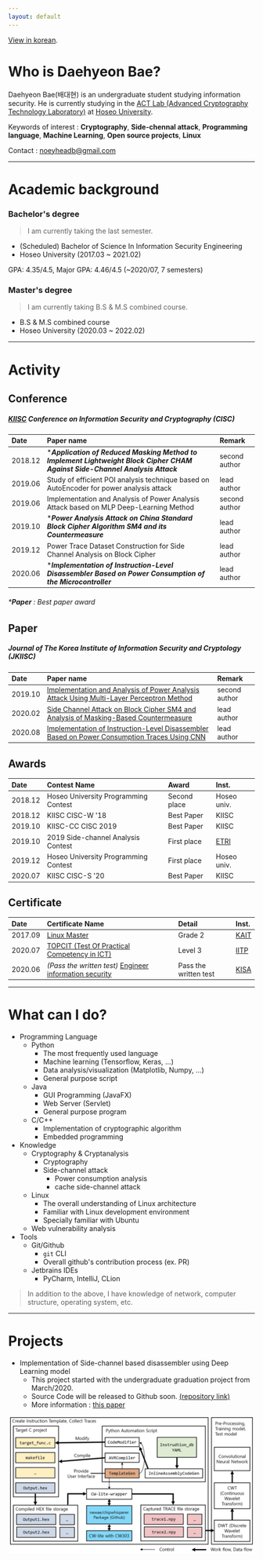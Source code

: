 ```yaml
---
layout: default
---
```


[View in korean](./kor.html).

# Who is Daehyeon Bae?

Daehyeon Bae(배대현) is an undergraduate student studying information security. He is currently studying in the [ACT Lab (Advanced Cryptography Technology Laboratory)](https://act.hoseo.ac.kr) at [Hoseo University](https://www.hoseo.ac.kr/).

Keywords of interest : **Cryptography**, **Side-chennal attack**, **Programming language**, **Machine Learning**, **Open source projects**, **Linux**

Contact :  noeyheadb@gmail.com

---

# Academic background

### Bachelor's degree

> I am currently taking the last semester.  

* (Scheduled) Bachelor of Science In Information Security Engineering  
* Hoseo University (2017.03 ~ 2021.02)  
  
GPA: 4.35/4.5, Major GPA: 4.46/4.5 (~2020/07, 7 semesters)

### Master's degree

> I am currently taking B.S & M.S combined course.  

* B.S & M.S combined course
* Hoseo University (2020.03 ~ 2022.02)

* * *

# Activity

## Conference

##### [KIISC](https://kiisc.or.kr/) Conference on Information Security and Cryptography (CISC)

| Date    | Paper name                                                                    | Remark |
|:--------|:----------------------------------------------------------------------------|:------|
| 2018.12 | *_**Application of Reduced Masking Method to Implement Lightweight Block Cipher CHAM Against Side-Channel Analysis Attack**_ | second author |
| 2019.06 | Study of efficient POI analysis technique based on AutoEncoder for power analysis attack | lead author   |
| 2019.06 | Implementation and Analysis of Power Analysis Attack based on MLP Deep-Learning Method | second author |
| 2019.10 | *_**Power Analysis Attack on China Standard Block Cipher Algorithm SM4 and its Countermeasure**_ | lead author  |
| 2019.12 | Power Trace Dataset Construction for Side Channel Analysis on Block Cipher | lead author  |
| 2020.06 | *_**Implementation of Instruction-Level Disassembler Based on Power Consumption of the Microcontroller**_ | lead author  |

###### *_**Paper**_ : Best paper award

## Paper

##### Journal of The Korea Institute of Information Security and Cryptology (JKIISC)

| Date    | Paper name                                                                    | Remark |
|:--------|:----------------------------------------------------------------------------|:------|
| 2019.10 | [Implementation and Analysis of Power Analysis Attack Using Multi-Layer Perceptron Method](https://doi.org/10.13089/JKIISC.2019.29.5.997) | second author |
| 2020.02 | [Side Channel Attack on Block Cipher SM4 and Analysis of Masking-Based Countermeasure](https://doi.org/10.13089/JKIISC.2020.30.1.39) | lead author  |
| 2020.08 | [Implementation of Instruction-Level Disassembler Based on Power Consumption Traces Using CNN](https://doi.org/10.13089/JKIISC.2020.30.4.1) | lead author  |

## Awards

| Date    | Contest Name                          | Award         | Inst.      |
|:--------|:--------------------------------------|:--------------|:-----------|
| 2018.12 | Hoseo University Programming Contest  | Second place  | Hoseo univ.|
| 2018.12 | KIISC CISC-W '18                      | Best Paper    | KIISC      |
| 2019.10 | KIISC-CC CISC 2019                    | Best Paper    | KIISC      |
| 2019.10 | 2019 Side-channel Analysis Contest    | First place   | [ETRI](https://www.etri.re.kr)|
| 2019.12 | Hoseo University Programming Contest  | First place   | Hoseo univ.|
| 2020.07 | KIISC CISC-S '20                      | Best Paper    | KIISC      |

## Certificate

| Date    | Certificate Name                                                             | Detail                | Inst.                           |
|:--------|:-----------------------------------------------------------------------------|:----------------------|:--------------------------------|
| 2017.09 | [Linux Master](https://www.ihd.or.kr/introducesubject1.do)                   | Grade 2               | [KAIT](https://www.kait.or.kr)  |
| 2020.07 | [TOPCIT (Test Of Practical Competency in ICT)](https://www.topcit.or.kr/)    | Level 3               | [IITP](https://www.iitp.kr)     |
| 2020.06 | _(Pass the written test)_ [Engineer information security](https://kisq.or.kr/) | Pass the written test | [KISA](https://www.kisa.or.kr)  |

* * *

# What can I do?

* Programming Language
    * Python
        * The most frequently used language
        * Machine learning (Tensorflow, Keras, ...)
        * Data analysis/visualization (Matplotlib, Numpy, ...)
        * General purpose script
    * Java
        * GUI Programming (JavaFX)
        * Web Server (Servlet)
        * General purpose program
    * C/C++
        * Implementation of cryptographic algorithm
        * Embedded programming
* Knowledge
    * Cryptography & Cryptanalysis
        * Cryptography
        * Side-channel attack
            * Power consumption analysis
            * cache side-channel attack
    * Linux
        * The overall understanding of Linux architecture
        * Familiar with Linux development environment
        * Specially familiar with Ubuntu
    * Web vulnerability analysis
* Tools
    * Git/Github
        * `git` CLI
        * Overall github's contribution process (ex. PR)
    * Jetbrains IDEs
        * PyCharm, IntelliJ, CLion

> In addition to the above, I have knowledge of network, computer structure, operating system, etc.

* * *

# Projects

* Implementation of Side-channel based disassembler using Deep Learning model
    * This project started with the undergraduate graduation project from March/2020.
    * Source Code will be released to Github soon. [(repository link)](https://github.com/noeyheadb/scb-disas)
    * More information : [this paper](https://doi.org/10.13089/JKIISC.2020.30.4.1)
    
![scb-disas](./assets/img/scb-dias-structure.jpg)

